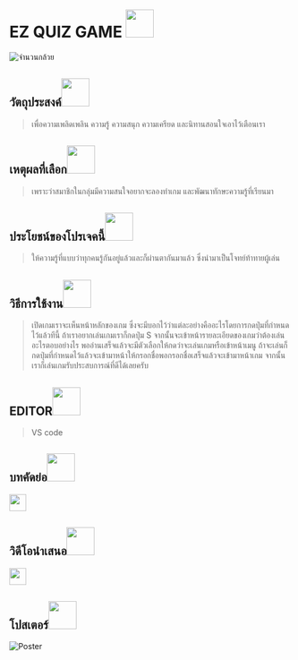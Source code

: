 # EZ QUIZ GAME <img src="https://media.giphy.com/media/WUlplcMpOCEmTGBtBW/giphy.gif" width="50"> 
![จำนวนกล้วย](https://user-images.githubusercontent.com/88500591/167544150-55b1fd63-3fa7-47be-8e85-a71c16763120.png)
## วัตถุประสงค์<img src="https://media.giphy.com/media/mGcNjsfWAjY5AEZNw6/giphy.gif" width="50">
> เพื่อความเพลิดเพลิน ความรู้ ความสนุก ความเครียด และนิทานสอนใจเอาไว้เตือนเรา
## เหตุผลที่เลือก<img src="https://github.com/SP-XD/SP-XD/blob/main/images/hyperkitty.gif?raw=true" width="50" />
> เพราะว่าสมาชิกในกลุ่มมีความสนใจอยากจะลองทำเกม และพัฒนาทักษะความรู้ที่เรียนมา
## ประโยชน์ของโปรเจคนี้<img src="https://media.giphy.com/media/mGcNjsfWAjY5AEZNw6/giphy.gif" width="50">
> ให้ความรู้ที่แบบว่าทุกคนรู้กันอยู่แล้วและก็ผ่านตากันมาแล้ว ซึ่งนำมาเป็นโจทย์ท้าทายผู้เล่น
## วิธีการใช้งาน<img src="https://github.com/SP-XD/SP-XD/blob/main/images/hyperkitty.gif?raw=true" width="50" />
> เปิดเกมเราจะเห็นหน้าหลักของเกม ซึ่งจะมีบอกไว้ว่าแต่ละอย่างคืออะไรโดยการกดปุ่มที่กำหนดไว้แล้วทีนี้ ถ้าเราอยากเล่นเกมเราก็กดปุ่ม S จากนั้นจะเข้าหน้ารายละเอียดของเกมว่าต้องเล่นอะไรตอบอย่างไร
> พออ่านเสร็จแล้วจะมีตัวเลือกให้กดว่าจะเล่นเกมหรือเข้าหน้าเมนู ถ้าจะเล่นก็กดปุ่มที่กำหนดไว้แล้วจะเข้ามาหน้าให้กรอกชื่อพอกรอกชื่อเสร็จแล้วจะเข้ามาหน้าเกม จากนั้นเราก็เล่นเกมรับประสบการณ์ที่ดีได้เลยครับ
## EDITOR<img src="https://media.giphy.com/media/mGcNjsfWAjY5AEZNw6/giphy.gif" width="50">
> VS code
## บทคัดย่อ<img src="https://github.com/SP-XD/SP-XD/blob/main/images/hyperkitty.gif?raw=true" width="50" />
[<img src="https://media.giphy.com/media/WUlplcMpOCEmTGBtBW/giphy.gif" width="30">](https://docs.google.com/document/d/1575zteZzP_FENITzbDJPqctsKCdelY6Fz1jM9UB8ilg/edit)
## วิดีโอนำเสนอ<img src="https://media.giphy.com/media/mGcNjsfWAjY5AEZNw6/giphy.gif" width="50">
[<img src="https://media.giphy.com/media/WUlplcMpOCEmTGBtBW/giphy.gif" width="30">](https://www.youtube.com/watch?v=hIxD1cD8pTI)
## โปสเตอร์<img src="https://github.com/SP-XD/SP-XD/blob/main/images/hyperkitty.gif?raw=true" width="50" />
![Poster](https://cdn.discordapp.com/attachments/800663077095342140/974324546092011520/Compro_Project.png)
